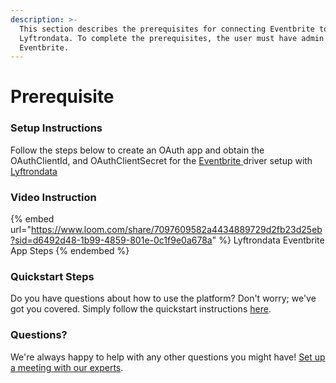 ```yaml
---
description: >-
  This section describes the prerequisites for connecting Eventbrite to
  Lyftrondata. To complete the prerequisites, the user must have admin access to
  Eventbrite.
---
```


# Prerequisite

<mark style="color:blue;"></mark>

### Setup Instructions

Follow the steps below to create an OAuth app and obtain the OAuthClientId, and OAuthClientSecret for the [Eventbrite](https://www.lyftrondata.com/integration/sales-analytics/eventbrite/)[ ](https://www.lyftrondata.com/integration/freshdesk/)driver setup with [Lyftrondata](https://www.lyftrondata.com)

### Video Instruction

{% embed url="https://www.loom.com/share/7097609582a4434889729d2fb23d25eb?sid=d6492d48-1b99-4859-801e-0c1f9e0a678a" %}
Lyftrondata Eventbrite App Steps
{% endembed %}

### Quickstart Steps

Do you have questions about how to use the platform? Don't worry; we've got you covered. Simply follow the quickstart instructions [here](../../../quickstart-steps.md).

### Questions? <a href="#questions" id="questions"></a>

We're always happy to help with any other questions you might have! [Set up a meeting with our experts](https://www.lyftrondata.com/book-a-meeting/).


